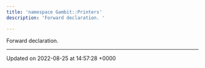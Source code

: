 ```yaml
---
title: 'namespace Gambit::Printers'
description: 'Forward declaration. '

---
```







Forward declaration. 






-------------------------------

Updated on 2022-08-25 at 14:57:28 +0000